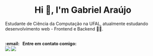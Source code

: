 <h1 align="center">Hi 👋, I'm Gabriel Araújo</h1>
<p>
 Estudante de Ciência da Computação na UFAL, atualmente estudando desenvolvimento web - Frontend e Backend 🐱‍💻.<br/>  
  <strong><br/>
</p>
<p>
  <strong>:email: &nbsp; Entre em contato comigo:</strong><br/> <a href="https://www.linkedin.com/in/araujogabriel77/"><img src="https://img.shields.io/badge/-Gabriel_Araujo-blue?style=flat-square&logo=Linkedin&logoColor=white&link=https://www.linkedin.com/in/araujogabriel77/" /></a>
<a href="mailto:araujogabrielocn@gmail.com"><img src="https://img.shields.io/badge/-araujogabrielocn@gmail.com-c14438?style=flat-square&logo=Gmail&logoColor=white&link=mailto:araujogabrielocn@gmail.com" /></a>
</p>
